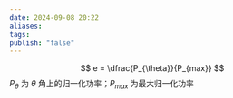```yaml
---
date: 2024-09-08 20:22
aliases: 
tags: 
publish: "false"
---
```

$$
e  = \dfrac{P_{\theta}}{P_{max}}
$$
$P_{\theta}$ 为 $\theta$ 角上的归一化功率；$P_{max}$ 为最大归一化功率